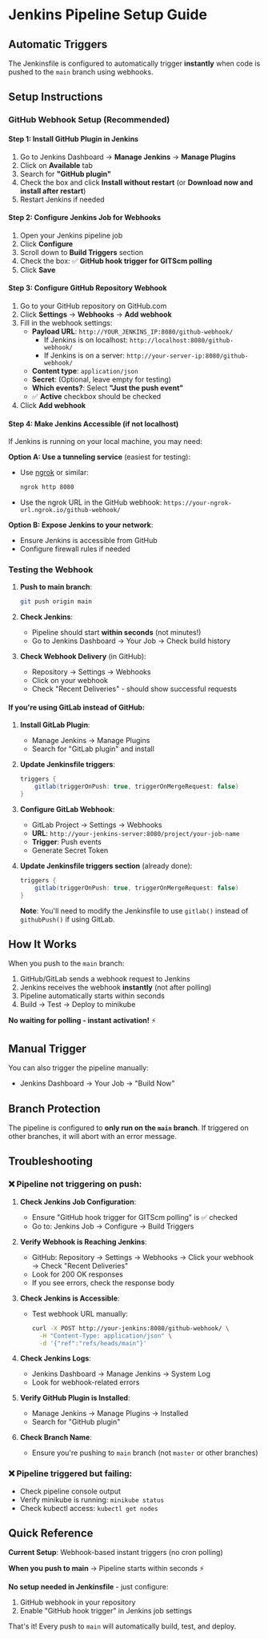 # Jenkins Pipeline Setup Guide

## Automatic Triggers

The Jenkinsfile is configured to automatically trigger **instantly** when code is pushed to the `main` branch using webhooks.

## Setup Instructions

### GitHub Webhook Setup (Recommended)

#### Step 1: Install GitHub Plugin in Jenkins

1. Go to Jenkins Dashboard → **Manage Jenkins** → **Manage Plugins**
2. Click on **Available** tab
3. Search for **"GitHub plugin"**
4. Check the box and click **Install without restart** (or **Download now and install after restart**)
5. Restart Jenkins if needed

#### Step 2: Configure Jenkins Job for Webhooks

1. Open your Jenkins pipeline job
2. Click **Configure**
3. Scroll down to **Build Triggers** section
4. Check the box: ✅ **GitHub hook trigger for GITScm polling**
5. Click **Save**

#### Step 3: Configure GitHub Repository Webhook

1. Go to your GitHub repository on GitHub.com
2. Click **Settings** → **Webhooks** → **Add webhook**
3. Fill in the webhook settings:
   - **Payload URL**: `http://YOUR_JENKINS_IP:8080/github-webhook/`
     - If Jenkins is on localhost: `http://localhost:8080/github-webhook/`
     - If Jenkins is on a server: `http://your-server-ip:8080/github-webhook/`
   - **Content type**: `application/json`
   - **Secret**: (Optional, leave empty for testing)
   - **Which events?**: Select **"Just the push event"**
   - ✅ **Active** checkbox should be checked
4. Click **Add webhook**

#### Step 4: Make Jenkins Accessible (if not localhost)

If Jenkins is running on your local machine, you may need:

**Option A: Use a tunneling service** (easiest for testing):
- Use [ngrok](https://ngrok.com/) or similar:
  ```bash
  ngrok http 8080
  ```
- Use the ngrok URL in the GitHub webhook: `https://your-ngrok-url.ngrok.io/github-webhook/`

**Option B: Expose Jenkins to your network**:
- Ensure Jenkins is accessible from GitHub
- Configure firewall rules if needed

### Testing the Webhook

1. **Push to main branch**:
   ```bash
   git push origin main
   ```

2. **Check Jenkins**:
   - Pipeline should start **within seconds** (not minutes!)
   - Go to Jenkins Dashboard → Your Job → Check build history

3. **Check Webhook Delivery** (in GitHub):
   - Repository → Settings → Webhooks
   - Click on your webhook
   - Check "Recent Deliveries" - should show successful requests

#### If you're using GitLab instead of GitHub:

1. **Install GitLab Plugin**:
   - Manage Jenkins → Manage Plugins
   - Search for "GitLab plugin" and install

2. **Update Jenkinsfile triggers**:
   ```groovy
   triggers {
       gitlab(triggerOnPush: true, triggerOnMergeRequest: false)
   }
   ```

3. **Configure GitLab Webhook**:
   - GitLab Project → Settings → Webhooks
   - **URL**: `http://your-jenkins-server:8080/project/your-job-name`
   - **Trigger**: Push events
   - Generate Secret Token

4. **Update Jenkinsfile triggers section** (already done):
   ```groovy
   triggers {
       gitlab(triggerOnPush: true, triggerOnMergeRequest: false)
   }
   ```
   
   **Note**: You'll need to modify the Jenkinsfile to use `gitlab()` instead of `githubPush()` if using GitLab.

## How It Works

When you push to the `main` branch:
1. GitHub/GitLab sends a webhook request to Jenkins
2. Jenkins receives the webhook **instantly** (not after polling)
3. Pipeline automatically starts within seconds
4. Build → Test → Deploy to minikube

**No waiting for polling - instant activation!** ⚡

## Manual Trigger

You can also trigger the pipeline manually:
- Jenkins Dashboard → Your Job → "Build Now"

## Branch Protection

The pipeline is configured to **only run on the `main` branch**. If triggered on other branches, it will abort with an error message.

## Troubleshooting

### ❌ Pipeline not triggering on push:

1. **Check Jenkins Job Configuration**:
   - Ensure "GitHub hook trigger for GITScm polling" is ✅ checked
   - Go to: Jenkins Job → Configure → Build Triggers

2. **Verify Webhook is Reaching Jenkins**:
   - GitHub: Repository → Settings → Webhooks → Click your webhook → Check "Recent Deliveries"
   - Look for 200 OK responses
   - If you see errors, check the response body

3. **Check Jenkins is Accessible**:
   - Test webhook URL manually:
     ```bash
     curl -X POST http://your-jenkins:8080/github-webhook/ \
       -H "Content-Type: application/json" \
       -d '{"ref":"refs/heads/main"}'
     ```

4. **Check Jenkins Logs**:
   - Jenkins Dashboard → Manage Jenkins → System Log
   - Look for webhook-related errors

5. **Verify GitHub Plugin is Installed**:
   - Manage Jenkins → Manage Plugins → Installed
   - Search for "GitHub plugin"

6. **Check Branch Name**:
   - Ensure you're pushing to `main` branch (not `master` or other branches)

### ❌ Pipeline triggered but failing:
- Check pipeline console output
- Verify minikube is running: `minikube status`
- Check kubectl access: `kubectl get nodes`

## Quick Reference

**Current Setup**: Webhook-based instant triggers (no cron polling)

**When you push to main** → Pipeline starts within seconds ⚡

**No setup needed in Jenkinsfile** - just configure:
1. GitHub webhook in your repository
2. Enable "GitHub hook trigger" in Jenkins job settings

That's it! Every push to `main` will automatically build, test, and deploy.

